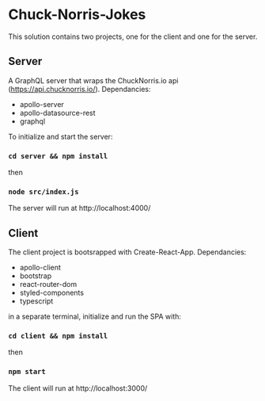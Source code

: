 # Chuck-Norris-Jokes

This solution contains two projects, one for the client and one for the server.

## Server
A GraphQL server that wraps the ChuckNorris.io api (https://api.chucknorris.io/).
Dependancies:
- apollo-server
- apollo-datasource-rest
- graphql

To initialize and start the server:
### `cd server && npm install` 
then 
### `node src/index.js`
The server will run at http://localhost:4000/


## Client
The client project is bootsrapped with Create-React-App.
Dependancies:
- apollo-client
- bootstrap
- react-router-dom
- styled-components
- typescript

in a separate terminal, initialize and run the SPA with:
### `cd client && npm install`
then 
### `npm start`
The client will run at http://localhost:3000/
